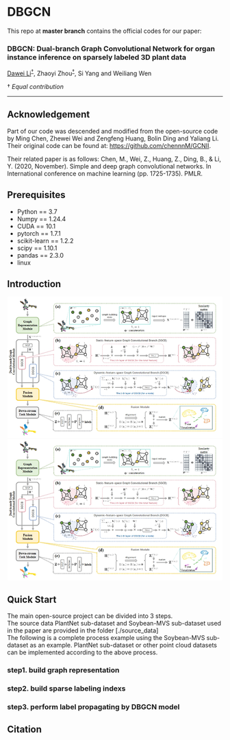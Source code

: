 # DBGCN
This repo at __master branch__ contains the official codes for our paper:

### DBGCN: Dual-branch Graph Convolutional Network for organ instance inference on sparsely labeled 3D plant data
[Dawei Li](https://davidleepp.github.io/)<sup>[†](#myfootnote1)</sup>, Zhaoyi Zhou<sup>[†](#myfootnote1)</sup>, Si Yang and Weiliang Wen

<a name="myfootnote1">†</a> _Equal contribution_

---
## Acknowledgement
Part of our code was descended and modified from the open-source code by Ming Chen, Zhewei Wei and Zengfeng Huang, Bolin Ding and Yaliang Li. Their original code can be found at:  https://github.com/chennnM/GCNII.

Their related paper is as follows:
Chen, M., Wei, Z., Huang, Z., Ding, B., & Li, Y. (2020, November). Simple and deep graph convolutional networks. In International conference on machine learning (pp. 1725-1735). PMLR.

## Prerequisites
- Python == 3.7  
- Numpy == 1.24.4
- CUDA == 10.1
- pytorch == 1.7.1
- scikit-learn == 1.2.2
- scipy == 1.10.1
- pandas == 2.3.0
- linux

## Introduction

![](docs/DBGCN_diagram.jpg)![](docs/DBGCN_diagram.jpg)


## Quick Start
The main open-source project can be divided into 3 steps.  
The source data PlantNet sub-dataset and Soybean-MVS sub-dataset used in the paper are provided in the folder [./source_data]  
The following is a complete process example using the Soybean-MVS sub-dataset as an example.  PlantNet sub-dataset or other point cloud datasets can be implemented according to the above process.  
### step1. build graph representation

### step2. build sparse labeling indexs

### step3. perform label propagating by DBGCN model


## Citation
